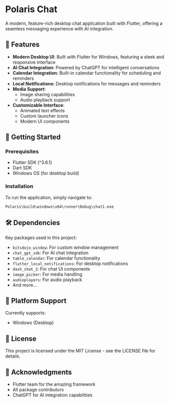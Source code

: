 # Polaris Chat

A modern, feature-rich desktop chat application built with Flutter, offering a seamless messaging experience with AI integration.

## 🌟 Features

- **Modern Desktop UI**: Built with Flutter for Windows, featuring a sleek and responsive interface
- **AI Chat Integration**: Powered by ChatGPT for intelligent conversations
- **Calendar Integration**: Built-in calendar functionality for scheduling and reminders
- **Local Notifications**: Desktop notifications for messages and reminders
- **Media Support**: 
  - Image sharing capabilities
  - Audio playback support
- **Customizable Interface**: 
  - Animated text effects
  - Custom launcher icons
  - Modern UI components

## 🚀 Getting Started

### Prerequisites

- Flutter SDK (^3.6.1)
- Dart SDK
- Windows OS (for desktop build)

### Installation

To run the application, simply navigate to:
```
Polaris\build\windows\x64\runner\Debug\chat1.exe
```

## 🛠️ Dependencies

Key packages used in this project:
- `bitsdojo_window`: For custom window management
- `chat_gpt_sdk`: For AI chat integration
- `table_calendar`: For calendar functionality
- `flutter_local_notifications`: For desktop notifications
- `dash_chat_2`: For chat UI components
- `image_picker`: For media handling
- `audioplayers`: For audio playback
- And more...

## 📱 Platform Support

Currently supports:
- Windows (Desktop)

## 📝 License

This project is licensed under the MIT License - see the LICENSE file for details.

## 🙏 Acknowledgments

- Flutter team for the amazing framework
- All package contributors
- ChatGPT for AI integration capabilities
